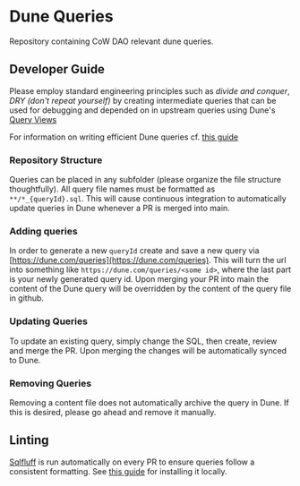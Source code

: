 # Dune Queries

Repository containing CoW DAO relevant dune queries.

## Developer Guide

Please employ standard engineering principles such as _divide and conquer_, _DRY (don't repeat yourself)_ by creating intermediate queries that can be used for debugging and depended on in upstream queries using Dune's [Query Views](https://docs.dune.com/query-engine/query-a-query#query-views)

For information on writing efficient Dune queries cf. [this guide](https://docs.dune.com/query-engine/writing-efficient-queries)

### Repository Structure

Queries can be placed in any subfolder (please organize the file structure thoughtfully).
All query file names must be formatted as `**/*_{queryId}.sql`.
This will cause continuous integration to automatically update queries in Dune whenever a PR is merged into main.

### Adding queries

In order to generate a new `queryId` create and save a new query via [https://dune.com/queries](https://dune.com/queries).
This will turn the url into something like `https://dune.com/queries/<some id>`, where the last part is your newly generated query id.
Upon merging your PR into main the content of the Dune query will be overridden by the content of the query file in github.

### Updating Queries

To update an existing query, simply change the SQL, then create, review and merge the PR. Upon merging the changes will be automatically synced to Dune.

### Removing Queries

Removing a content file does not automatically archive the query in Dune. If this is desired, please go ahead and remove it manually.

## Linting

[Sqlfluff](https://sqlfluff.com/) is run automatically on every PR to ensure queries follow a consistent formatting. See [this guide](https://docs.sqlfluff.com/en/stable/gettingstarted.html#installing-sqlfluff) for installing it locally.
